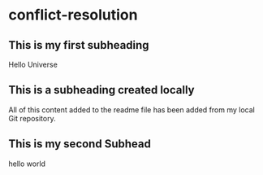# conflict-resolution

## This is my first subheading

Hello Universe

## This is a subheading created locally

All of this content added to the readme file has been added from my local Git repository.

## This is my second Subhead

hello world
